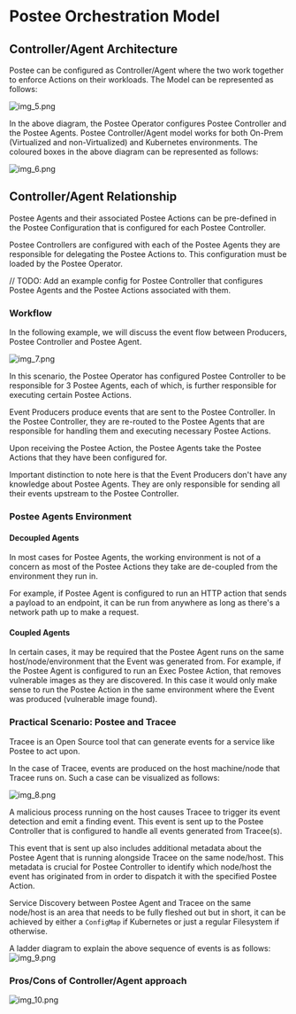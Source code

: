 # Postee Orchestration Model

## Controller/Agent Architecture

Postee can be configured as Controller/Agent where the two work together to enforce Actions on their workloads. The Model can be represented as follows:

![img_5.png](img_5.png)

In the above diagram, the Postee Operator configures Postee Controller and the Postee Agents. Postee Controller/Agent model works for both On-Prem (Virtualized and non-Virtualized) and Kubernetes environments. The coloured boxes in the above diagram can be represented as follows:

![img_6.png](img_6.png)

## Controller/Agent Relationship

Postee Agents and their associated Postee Actions can be pre-defined in the Postee Configuration that is configured for each Postee Controller.

Postee Controllers are configured with each of the Postee Agents they are responsible for delegating the Postee Actions to. This configuration must be loaded by the Postee Operator.

// TODO: Add an example config for Postee Controller that configures Postee Agents and the Postee Actions associated with them.


### Workflow

In the following example, we will discuss the event flow between Producers, Postee Controller and Postee Agent.

![img_7.png](img_7.png)

In this scenario, the Postee Operator has configured Postee Controller to be responsible for 3 Postee Agents, each of which, is further responsible for executing certain Postee Actions.

Event Producers produce events that are sent to the Postee Controller. In the Postee Controller, they are re-routed to the Postee Agents that are responsible for handling them and executing necessary Postee Actions. 

Upon receiving the Postee Action, the Postee Agents take the Postee Actions that they have been configured for. 

Important distinction to note here is that the Event Producers don't have any knowledge about Postee Agents. They are only responsible for sending all their events upstream to the Postee Controller.


### Postee Agents Environment

#### Decoupled Agents
In most cases for Postee Agents, the working environment is not of a concern as most of the Postee Actions they take are de-coupled from the environment they run in. 

For example, if Postee Agent is configured to run an HTTP action that sends a payload to an endpoint, it can be run from anywhere as long as there's a network path up to make a request.

#### Coupled Agents
In certain cases, it may be required that the Postee Agent runs on the same host/node/environment that the Event was generated from. For example, if the Postee Agent is configured to run an Exec Postee Action, that removes vulnerable images as they are discovered. In this case it would only make sense to run the Postee Action in the same environment where the Event was produced (vulnerable image found).


### Practical Scenario: Postee and Tracee

Tracee is an Open Source tool that can generate events for a service like Postee to act upon. 

In the case of Tracee, events are produced on the host machine/node that Tracee runs on. Such a case can be visualized as follows:

![img_8.png](img_8.png)

A malicious process running on the host causes Tracee to trigger its event detection and emit a finding event. This event is sent up to the Postee Controller that is configured to handle all events generated from Tracee(s). 

This event that is sent up also includes additional metadata about the Postee Agent that is running alongside Tracee on the same node/host. This metadata is crucial for Postee Controller to identify which node/host the event has originated from in order to dispatch it with the specified Postee Action.

Service Discovery between Postee Agent and Tracee on the same node/host is an area that needs to be fully fleshed out but in short, it can be achieved by either a ```ConfigMap``` if Kubernetes or just a regular Filesystem if otherwise.

A ladder diagram to explain the above sequence of events is as follows:
![img_9.png](img_9.png)

### Pros/Cons of Controller/Agent approach

![img_10.png](img_10.png)